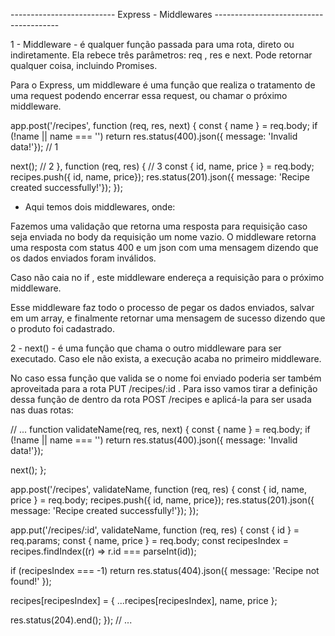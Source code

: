 -------------------------- Express - Middlewares ---------------------------------------

1 - Middleware - é qualquer função passada para uma rota, direto ou indiretamente. Ela rebece
três parâmetros: req , res e next. Pode retornar qualquer coisa, incluindo Promises.

Para o Express, um middleware é uma função que realiza o tratamento de uma request 
podendo encerrar essa request, ou chamar o próximo middleware.


app.post('/recipes',
function (req, res, next) {
  const { name } = req.body;
  if (!name || name === '') return res.status(400).json({ message: 'Invalid data!'}); // 1

  next(); // 2
},
function (req, res) { // 3
  const { id, name, price } = req.body;
  recipes.push({ id, name, price});
  res.status(201).json({ message: 'Recipe created successfully!'});
});

- Aqui temos dois middlewares, onde:

Fazemos uma validação que retorna uma resposta para requisição caso seja enviada no body 
da requisição um nome vazio. O middleware retorna uma resposta com status 400 e um json 
com uma mensagem dizendo que os dados enviados foram inválidos.

Caso não caia no if , este middleware endereça a requisição para o próximo middleware.

Esse middleware faz todo o processo de pegar os dados enviados, salvar em um array, e 
finalmente retornar uma mensagem de sucesso dizendo que o produto foi cadastrado.

2 - next() - é uma função que chama o outro middleware para ser executado. Caso ele não 
exista, a execução acaba no primeiro middleware.

No caso essa função que valida se o nome foi enviado poderia ser também aproveitada para 
a rota PUT /recipes/:id . Para isso vamos tirar a definição dessa função de dentro da 
rota POST /recipes e aplicá-la para ser usada nas duas rotas:

// ...
function validateName(req, res, next) {
  const { name } = req.body;
  if (!name || name === '') return res.status(400).json({ message: 'Invalid data!'});

  next();
};

app.post('/recipes', validateName, function (req, res) {
  const { id, name, price } = req.body;
  recipes.push({ id, name, price});
  res.status(201).json({ message: 'Recipe created successfully!'});
});

app.put('/recipes/:id', validateName, function (req, res) {
  const { id } = req.params;
  const { name, price } = req.body;
  const recipesIndex = recipes.findIndex((r) => r.id === parseInt(id));

  if (recipesIndex === -1)
    return res.status(404).json({ message: 'Recipe not found!' });

  recipes[recipesIndex] = { ...recipes[recipesIndex], name, price };

  res.status(204).end();
});
// ...

